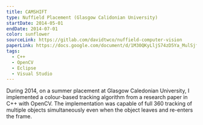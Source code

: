 ```yaml
---
title: CAMSHIFT
type: Nuffield Placement (Glasgow Calidonian University)
startDate: 2014-05-01
endDate: 2014-07-01
color: sunflower
sourceLink: https://gitlab.com/davidtwco/nuffield-computer-vision
paperLink: https://docs.google.com/document/d/1M30QKyLljS74zD5Ya_MulSjfamR3OIq70g4lvjpnY5E/edit?usp=sharing
tags:
  - C++
  - OpenCV
  - Eclipse
  - Visual Studio
---
```

During 2014, on a summer placement at Glasgow Caledonian University, I implemented a colour-based tracking algorithm from a research paper in C++ with OpenCV. The implementation was capable of full 360 tracking of multiple objects simultaneously even when the object leaves and re-enters the frame.
